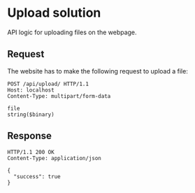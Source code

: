 # Upload solution
API logic for uploading files on the webpage.

## Request
The website has to make the following request to upload a file:

```http
POST /api/upload/ HTTP/1.1
Host: localhost
Content-Type: multipart/form-data

file 
string($binary)
```

## Response
```http
HTTP/1.1 200 OK
Content-Type: application/json

{
  "success": true
}
```